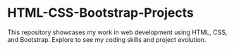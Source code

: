 # HTML-CSS-Bootstrap-Projects
This repository showcases my work in web development using HTML, CSS, and Bootstrap. Explore to see my coding skills and project evolution.
